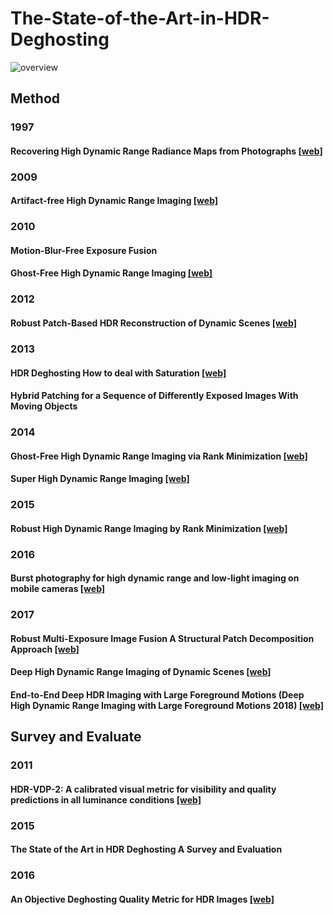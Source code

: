 # The-State-of-the-Art-in-HDR-Deghosting

![overview](https://github.com/JimmyChame/The-State-of-the-Art-in-HDR-Deghosting/blob/master/overview.png)

## Method
### 1997
#### Recovering High Dynamic Range Radiance Maps from Photographs [[web]](https://www.pauldebevec.com/Research/HDR/)
### 2009
#### Artifact-free High Dynamic Range Imaging [[web]](http://alumni.soe.ucsc.edu/~orazio/deghost.html)
### 2010
#### Motion-Blur-Free Exposure Fusion
#### Ghost-Free High Dynamic Range Imaging [[web]](https://cv.snu.ac.kr/index.php/publication-international/)
### 2012
#### Robust Patch-Based HDR Reconstruction of Dynamic Scenes [[web]](http://cvc.ucsb.edu/graphics/Papers/Sen2012_PatchHDR/)
### 2013
#### HDR Deghosting How to deal with Saturation [[web]](http://www.cs.duke.edu/~junhu/CVPR2013/)
#### Hybrid Patching for a Sequence of Differently Exposed Images With Moving Objects
### 2014
#### Ghost-Free High Dynamic Range Imaging via Rank Minimization [[web]](http://cilab.pknu.ac.kr/research/rm_hdr.html)
#### Super High Dynamic Range Imaging [[web]](http://www.ok.sc.e.titech.ac.jp/res/SHDR/SHDR.html)
### 2015
#### Robust High Dynamic Range Imaging by Rank Minimization [[web]](http://web.mit.edu/taehyun/www/Research/RHDR/RHDR.htm)
### 2016
#### Burst photography for high dynamic range and low-light imaging on mobile cameras [[web]](https://hdrplusdata.org/)
### 2017
#### Robust Multi-Exposure Image Fusion A Structural Patch Decomposition Approach [[web]](https://ece.uwaterloo.ca/~k29ma/)
#### Deep High Dynamic Range Imaging of Dynamic Scenes [[web]](http://cseweb.ucsd.edu/~viscomp/projects/SIG17HDR/)
#### End-to-End Deep HDR Imaging with Large Foreground Motions (Deep High Dynamic Range Imaging with Large Foreground Motions 2018) [[web]](https://elliottwu.com/projects/hdr/)


## Survey and Evaluate
### 2011
#### HDR-VDP-2: A calibrated visual metric for visibility and quality predictions in all luminance conditions [[web]](https://www.cs.ubc.ca/nest/imager/tr/2011/Mantiuk_HDR-VDP-2/)
### 2015
#### The State of the Art in HDR Deghosting A Survey and Evaluation
### 2016
#### An Objective Deghosting Quality Metric for HDR Images [[web]](http://user.ceng.metu.edu.tr/~akyuz/files/eg2016/index.html)


